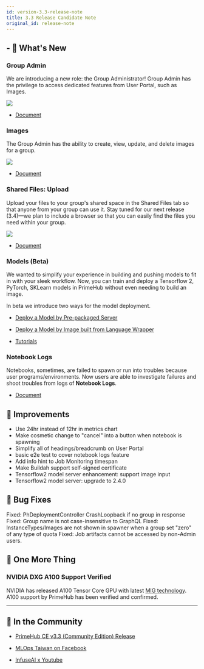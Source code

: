 ```yaml
---
id: version-3.3-release-note
title: 3.3 Release Candidate Note
original_id: release-note
---
```



## - 🌟 What's New

### Group Admin

We are introducing a new role: the Group Administrator! Group Admin has the privilege to access dedicated features from User Portal, such as Images.

![](assets/group_admin.png)

+ [Document](guide_manual/admin-group#members)

### Images

The Group Admin has the ability to create, view, update, and delete images for a group.

![](assets/group-image-list.png)

+ [Document](group-image)

### Shared Files: Upload

Upload your files to your group's shared space in the Shared Files tab so that anyone from your group can use it. Stay tuned for our next release (3.4)—we plan to include a browser so that you can easily find the files you need within your group. 

![](assets/files-uploader.png)

+ [Document](shared-files)

### Models (Beta)

We wanted to simplify your experience in building and pushing models to fit in with your sleek workflow. Now, you can train and deploy a Tensorflow 2, PyTorch, SKLearn models in PrimeHub without even needing to build an image.

In beta we introduce two ways for the model deployment.

+ [Deploy a Model by Pre-packaged Server](model-deployment-tutorial-prepackaged-image)

+ [Deploy a Model by Image built from Language Wrapper](model-deployment-tutorial-model-image)

+ [Tutorials](model-deployment-tutorial-concepts)

### Notebook Logs

Notebooks, sometimes, are failed to spawn or run into troubles because user programs/environments. Now users are able to investigate failures and shoot troubles from logs of **Notebook Logs**.

+ [Document](quickstart/launch-project#notebook-logs)


## 🚀 Improvements

+ Use 24hr instead of 12hr in metrics chart
+ Make cosmetic change to "cancel" into a button when notebook is spawning
+ Simplify all of headings/breadcrumb on User Portal
+ basic e2e test to cover notebook logs feature
+ Add info hint to Job Monitoring timespan
+ Make Buildah support self-signed certificate
+ Tensorflow2 model server enhancement: support image input
+ Tensorflow2 model server: upgrade to 2.4.0

## 🧰 Bug Fixes

Fixed: PhDeploymentController CrashLoopback if no group in response
Fixed: Group name is not case-insensitive to GraphQL
Fixed: InstanceTypes/Images are not shown in spawner when a group set "zero" of any type of quota
Fixed: Job artifacts cannot be accessed by non-Admin users.

## 💫 One More Thing

### NVIDIA DXG A100 Support Verified

NVIDIA has released A100 Tensor Core GPU with latest [MIG technology](https://www.nvidia.com/en-us/technologies/multi-instance-gpu/). A100 support by PrimeHub has been verified and confirmed.
  
---

## 🎪 In the Community

+ [PrimeHub CE v3.3 (Community Edition) Release](https://github.com/InfuseAI/primehub/releases)

+ [MLOps Taiwan on Facebook](https://www.facebook.com/groups/mlopstw/)

+ [InfuseAI x Youtube](https://www.youtube.com/channel/UCbbRUfqKPWfZxZY62Pian-g)
